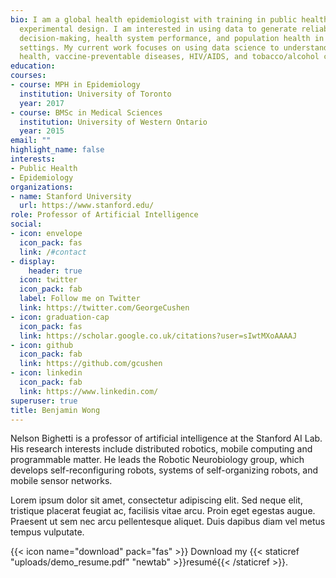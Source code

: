 ```yaml
---
bio: I am a global health epidemiologist with training in public health, biostatistics, and
  experimental design. I am interested in using data to generate reliable evidence that improve
  decision-making, health system performance, and population health in low- and middle-income 
  settings. My current work focuses on using data science to understand trends in maternal and child
  health, vaccine-preventable diseases, HIV/AIDS, and tobacco/alcohol control.
education:
courses:
- course: MPH in Epidemiology
  institution: University of Toronto
  year: 2017
- course: BMSc in Medical Sciences
  institution: University of Western Ontario
  year: 2015
email: ""
highlight_name: false
interests:
- Public Health
- Epidemiology
organizations:
- name: Stanford University
  url: https://www.stanford.edu/
role: Professor of Artificial Intelligence
social:
- icon: envelope
  icon_pack: fas
  link: /#contact
- display:
    header: true
  icon: twitter
  icon_pack: fab
  label: Follow me on Twitter
  link: https://twitter.com/GeorgeCushen
- icon: graduation-cap
  icon_pack: fas
  link: https://scholar.google.co.uk/citations?user=sIwtMXoAAAAJ
- icon: github
  icon_pack: fab
  link: https://github.com/gcushen
- icon: linkedin
  icon_pack: fab
  link: https://www.linkedin.com/
superuser: true
title: Benjamin Wong
---
```


Nelson Bighetti is a professor of artificial intelligence at the Stanford AI Lab. His research interests include distributed robotics, mobile computing and programmable matter. He leads the Robotic Neurobiology group, which develops self-reconfiguring robots, systems of self-organizing robots, and mobile sensor networks.

Lorem ipsum dolor sit amet, consectetur adipiscing elit. Sed neque elit, tristique placerat feugiat ac, facilisis vitae arcu. Proin eget egestas augue. Praesent ut sem nec arcu pellentesque aliquet. Duis dapibus diam vel metus tempus vulputate.

{{< icon name="download" pack="fas" >}} Download my {{< staticref "uploads/demo_resume.pdf" "newtab" >}}resumé{{< /staticref >}}.
